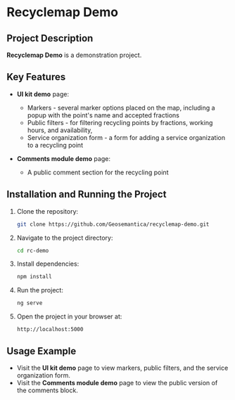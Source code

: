 # Recyclemap Demo

## Project Description

**Recyclemap Demo** is a demonstration project.

## Key Features

- **UI kit demo** page:
  - Markers - several marker options placed on the map, including a popup with the point's name and accepted fractions
  - Public filters - for filtering recycling points by fractions, working hours, and availability, 
  - Service organization form - a form for adding a service organization to a recycling point   

- **Comments module demo** page:
  - A public comment section for the recycling point

## Installation and Running the Project

1. Clone the repository:
    ```bash
    git clone https://github.com/Geosemantica/recyclemap-demo.git
    ```

2. Navigate to the project directory:
    ```bash
    cd rc-demo
    ```

3. Install dependencies:
    ```bash
    npm install
    ```

4. Run the project:
    ```bash
    ng serve
    ```

5. Open the project in your browser at:
    ```
    http://localhost:5000
    ```

## Usage Example

- Visit the **UI kit demo** page to view markers, public filters, and the service organization form.
- Visit the **Comments module demo** page to view the public version of the comments block.
